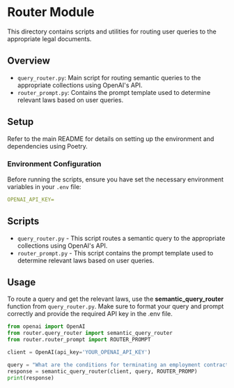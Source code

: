 # Router Module

This directory contains scripts and utilities for routing user queries to the appropriate legal documents.

## Overview

- `query_router.py`: Main script for routing semantic queries to the appropriate collections using OpenAI's API.
- `router_prompt.py`: Contains the prompt template used to determine relevant laws based on user queries.

## Setup

Refer to the main README for details on setting up the environment and dependencies using Poetry.

### Environment Configuration

Before running the scripts, ensure you have set the necessary environment variables in your `.env` file:
```yaml
OPENAI_API_KEY=
```

## Scripts

- `query_router.py` - This script routes a semantic query to the appropriate collections using OpenAI's API.
- `router_prompt.py` - This script contains the prompt template used to determine relevant laws based on user queries.

## Usage

To route a query and get the relevant laws, use the **semantic_query_router** function from `query_router.py`. Make sure to format your query and prompt correctly and provide the required API key in the .env file.

```python
from openai import OpenAI
from router.query_router import semantic_query_router
from router.router_prompt import ROUTER_PROMPT

client = OpenAI(api_key='YOUR_OPENAI_API_KEY')

query = "What are the conditions for terminating an employment contract?"
response = semantic_query_router(client, query, ROUTER_PROMP)
print(response)
```